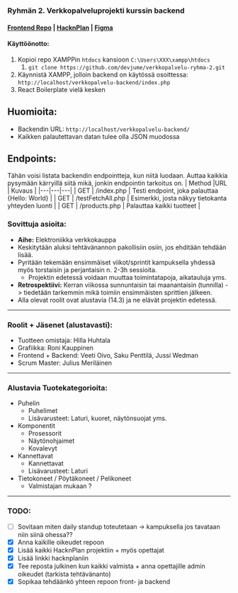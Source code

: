 ### Ryhmän 2. Verkkopalveluprojekti kurssin backend
#### [Frontend Repo](https://github.com/devjume/verkkopalvelu-frontend) | [HacknPlan](https://app.hacknplan.com/p/164255/) | [Figma](https://www.figma.com/file/XyZyYszfC1mNYNnAYLGXl5/nettisivuproto)

#### Käyttöönotto:
1. Kopioi repo XAMPPin `htdocs` kansioon `C:\Users\XXX\xampp\htdocs`
   1. `git clone https://github.com/devjume/verkkopalvelu-ryhma-2.git`
2. Käynnistä XAMPP, jolloin backend on käytössä osoittessa: `http://localhost/verkkopalvelu-backend/index.php`
3. React Boilerplate vielä kesken

## Huomioita:
* Backendin URL: `http://localhost/verkkopalvelu-backend/`
* Kaikken palautettavan datan tulee olla JSON muodossa

## Endpoints:
Tähän voisi listata backendin endpointteja, kun niitä luodaan. Auttaa kaikkia pysymään kärryillä siitä mikä, jonkin endpointin tarkoitus on.
| Method |URL  |  Kuvaus | 
|---|---|---|
| GET | /index.php |  Testi endpoint, joka palauttaa {Hello: World} |
| GET | /testFetchAll.php | Esimerkki, josta näkyy tietokanta yhteyden luonti |
| GET | /products.php | Palauttaa kaikki tuotteet |

### Sovittuja asioita:  
* **Aihe:** Elektroniikka verkkokauppa
* Keskitytään aluksi tehtävänannon pakollisiin osiin, jos ehditään tehdään lisää.
* Pyritään tekemään ensimmäiset viikot/sprintit kampuksella yhdessä myös torstaisin ja perjantaisin n. 2-3h sessioita.
  - Projektin edetessä voidaan muuttaa toimintatapoja, aikatauluja yms.
* **Retrospektiivi:** Kerran viikossa sunnuntaisin tai maanantaisin (tunnilla) -> tiedetään tarkemmin mikä toimiin ensimmäisten sprittien jälkeen.
* Alla olevat roolit ovat alustavia (14.3) ja ne elävät projektin edetessä.

----
### Roolit + Jäsenet (alustavasti):
* Tuotteen omistaja: Hilla Huhtala
* Grafiikka: Roni Kauppinen
* Frontend + Backend: Veeti Oivo, Saku Penttilä, Jussi Wedman
* Scrum Master: Julius Meriläinen
----
### Alustavia Tuotekategorioita:
* Puhelin  
  - Puhelimet
  - Lisävarusteet: Laturi, kuoret, näytönsuojat yms.
* Komponentit
  - Prosessorit
  - Näytönohjaimet
  - Kovalevyt
* Kannettavat
  - Kannettavat
  - Lisävarusteet: Laturi
* Tietokoneet / Pöytäkoneet / Pelikoneet
  - Valmistajan mukaan ?

----
### TODO:
- [ ] Sovitaan miten daily standup toteutetaan -> kampuksella jos tavataan niin siinä ohessa??
- [x] Anna kaikille oikeudet repoon 
- [x] Lisää kaikki HacknPlan projektiin + myös opettajat
- [x] Lisää linkki hacknplaniin
- [x] Tee reposta julkinen kun kaikki valmista + anna opettajille admin oikeudet (tarkista tehtävänanto)
- [x] Sopikaa tehdäänkö yhteen repoon front- ja backend
